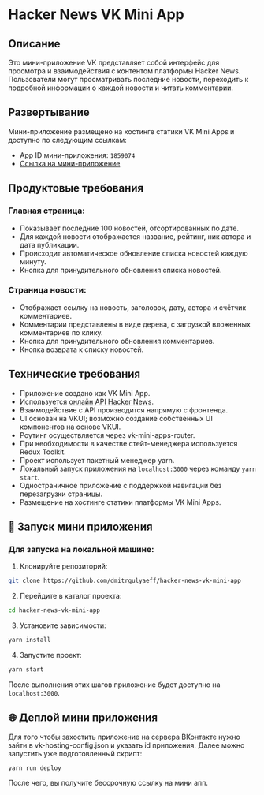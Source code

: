 # Hacker News VK Mini App

## Описание

Это мини-приложение VK представляет собой интерфейс для просмотра и взаимодействия с контентом платформы Hacker News. Пользователи могут просматривать последние новости, переходить к подробной информации о каждой новости и читать комментарии.

## Развертывание

Мини-приложение размещено на хостинге статики VK Mini Apps и доступно по следующим ссылкам:
- App ID мини-приложения: `1859074`
- [Ссылка на мини-приложение](https://vk.com/app51914095)

## Продуктовые требования

### Главная страница:
- Показывает последние 100 новостей, отсортированных по дате.
- Для каждой новости отображается название, рейтинг, ник автора и дата публикации.
- Происходит автоматическое обновление списка новостей каждую минуту.
- Кнопка для принудительного обновления списка новостей.

### Страница новости:
- Отображает ссылку на новость, заголовок, дату, автора и счётчик комментариев.
- Комментарии представлены в виде дерева, с загрузкой вложенных комментариев по клику.
- Кнопка для принудительного обновления комментариев.
- Кнопка возврата к списку новостей.

## Технические требования

- Приложение создано как VK Mini App.
- Используется [онлайн API Hacker News](https://github.com/HackerNews/API).
- Взаимодействие с API производится напрямую с фронтенда.
- UI основан на VKUI; возможно создание собственных UI компонентов на основе VKUI.
- Роутинг осуществляется через vk-mini-apps-router.
- При необходимости в качестве стейт-менеджера используется Redux Toolkit.
- Проект использует пакетный менеджер yarn.
- Локальный запуск приложения на `localhost:3000` через команду `yarn start`.
- Одностраничное приложение с поддержкой навигации без перезагрузки страницы.
- Размещение на хостинге статики платформы VK Mini Apps.

## 🚀 Запуск мини приложения

### Для запуска на локальной машине:

1. Клонируйте репозиторий:
```bash
git clone https://github.com/dmitrgulyaeff/hacker-news-vk-mini-app
```

2. Перейдите в каталог проекта:
```bash
cd hacker-news-vk-mini-app
```

3. Установите зависимости:
```bash
yarn install
```

4. Запустите проект:
```bash
yarn start
```
После выполнения этих шагов приложение будет доступно на `localhost:3000`.


## 🌐 Деплой мини приложения

Для того чтобы захостить приложение на сервера ВКонтакте нужно зайти в vk-hosting-config.json и указать id приложения. Далее можно запустить уже подготовленный скрипт:

```sh
yarn run deploy
```

После чего, вы получите бессрочную ссылку на мини апп.
